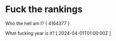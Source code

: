 # Fuck the rankings

Who the hell am I?
{ 4164377 }

What fucking year is it?
[ 2024-04-01T01:00:00Z ]
